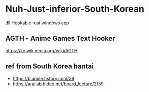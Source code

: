# Nuh-Just-inferior-South-Korean
dll Hookable rust windows app

## AGTH - Anime Games Text Hooker  

https://ko.wikipedia.org/wiki/AGTH

## ref from South Korea hantai
- https://blupine.tistory.com/39
- https://arallab.hided.net/board_lecture/2159
